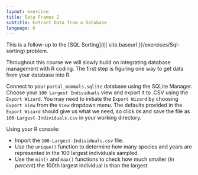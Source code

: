 ```yaml
---
layout: exercise
title: Data Frames 2
subtitle: Extract Data from a Database
language: R
---
```


This is a follow-up to the [SQL Sorting]({{ site.baseurl }}/exercises/Sql-sorting) problem.

Throughout this course we will slowly build on integrating database management with R coding. The first step is figuring one way to get data from your database into R.

Connect to your `portal_mammals.sqlite` database using the SQLite Manager. 
Choose your `100 Largest Individuals` view and export it to .CSV using the 
`Export Wizard`. You may need to initiate the `Export Wizard` by choosing 
`Export View` from the `View` dropdown menu. The defaults provided in the 
`Export Wizard` should give us what we need, so click `OK` and save the file as 
`100-Largest-Individuals.csv` in your working directory.

Using your R console:
- Import the `100-Largest-Individuals.csv` file. 
- Use the `unique()` function to determine how many species and years are 
represented in the 100 largest individuals sampled.
- Use the `min()` and `max()` functions to check how much smaller (*in percent*) 
the 100th largest individual is than the largest.  